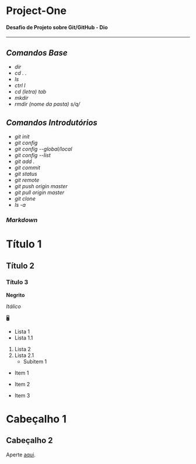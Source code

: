 # Project-One
#### Desafio de Projeto sobre Git/GitHub - Dio
---------------

## _Comandos Base_

- _dir_
- _cd . ._ 
- _ls_                      
- _ctrl l_
- _cd (letra) tab_
- _mkdir_
- _rmdir (nome da pasta) s/q/_

## _Comandos Introdutórios_

- _git init_
- _git config_
- _git config --global/local_
- _git config --list_
- _git add ._
- _git commit_
- _git status_
- _git remote_
- _git push origin master_
- _git pull origin master_
- _git clone_
- _ls -a_


### _Markdown_

# Título 1
## Título 2
### Título 3

**Negrito**

_Itálico_

🖥️

 - Lista 1
 - Lista 1.1
 
 1. Lista 2
 2. Lista 2.1
    * Subitem 1

+ Item 1
- Item 2
* Item 3


Cabeçalho 1
===============

Cabeçalho 2
---------------

Aperte [aqui](http://url.com "Título").
